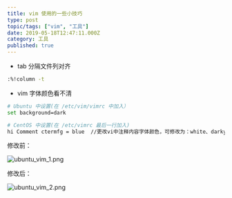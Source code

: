 ```yaml
---
title: vim 使用的一些小技巧
type: post
topic/tags: ["vim", "工具"]
date: 2019-05-18T12:47:11.000Z
category: 工具
published: true
---
```


- tab 分隔文件列对齐

```bash
:%!column -t
```

- vim 字体颜色看不清

```bash
# Ubuntu 中设置(在 /etc/vim/vimrc 中加入）
set background=dark

# CentOS 中设置(在 /etc/vimrc 最后一行加入)
hi Comment ctermfg = blue  //更改vi中注释内容字体颜色，可修改为：white、darkyellow、blue 等
```

修改前：

![ubuntu_vim_1.png](https://note.bioitee.com/yuque/0/2019/png/126032/1559372667519-27fbd607-668a-423d-8fd4-42e8d427976e.png#align=left&display=inline&height=292&name=ubuntu_vim_1.png&originHeight=292&originWidth=554&size=14789&status=done&width=554)

修改后：

![ubuntu_vim_2.png](https://note.bioitee.com/yuque/0/2019/png/126032/1559372686477-e552f700-3a76-483c-8b50-b12ff5d57127.png#align=left&display=inline&height=290&name=ubuntu_vim_2.png&originHeight=290&originWidth=559&size=14858&status=done&width=559)

